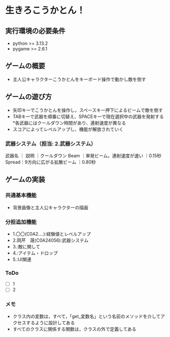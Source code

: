 # 生きろこうかとん！

## 実行環境の必要条件
* python >= 3.13.2
* pygame >= 2.6.1

## ゲームの概要
* 主人公キャラクターこうかとんをキーボード操作で動かし敵を倒す

## ゲームの遊び方
* 矢印キーでこうかとんを操作し，スペースキー押下によるビームで敵を倒す
* TABキーで武器を順番に切替え、SPACEキーで現在選択中の武器を発射する
    *各武器にはクールダウン時間があり、連射速度が異なる 
* スコアによってレベルアップし、機能が解放されていく

### 武器システム（担当: 2.武器システム）
武器名 ｜         説明           ｜クールダウン
Beam  ｜単発ビーム。連射速度が速い ｜0.15秒
Spread｜9方向に広がる拡散ビーム   ｜0.80秒

## ゲームの実装
### 共通基本機能
* 背景画像と主人公キャラクターの描画

### 分担追加機能
* 1.〇〇(C0A2....):経験値とレベルアップ
* 2.岡芹　晟(C0A24056):武器システム
* 3.:敵に関して
* 4.:アイテム・ドロップ
* 5.:UI関連

### ToDo
- [ ] 1
- [ ] 2

### メモ
* クラス内の変数は，すべて，「get_変数名」という名前のメソッドを介してアクセスするように設計してある
* すべてのクラスに関係する関数は，クラスの外で定義してある
